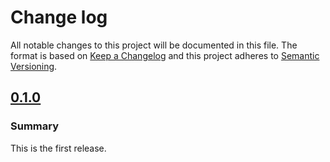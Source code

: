 # Change log

All notable changes to this project will be documented in this file. The format is based on [Keep a Changelog](http://keepachangelog.com/en/1.0.0/)
and this project adheres to [Semantic Versioning](http://semver.org).

## [0.1.0]
### Summary

This is the first release.

[0.1.0]:https://github.com/puppetlabs/puppetlabs-pot-generator/tags/0.1.0
